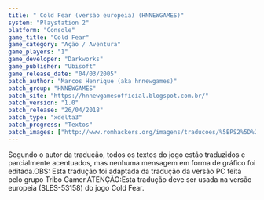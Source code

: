 ```yaml
---
title: " Cold Fear (versão europeia) (HNNEWGAMES)"
system: "Playstation 2"
platform: "Console"
game_title: "Cold Fear"
game_category: "Ação / Aventura"
game_players: "1"
game_developer: "Darkworks"
game_publisher: "Ubisoft"
game_release_date: "04/03/2005"
patch_author: "Marcos Henrique (aka hnnewgames)"
patch_group: "HNNEWGAMES"
patch_site: "https://hnnewgamesofficial.blogspot.com.br/"
patch_version: "1.0"
patch_release: "26/04/2018"
patch_type: "xdelta3"
patch_progress: "Textos"
patch_images: ["http://www.romhackers.org/imagens/traducoes/%5BPS2%5D%20Cold%20Fear%20-%20hnnewgames%20-%201.jpg","http://www.romhackers.org/imagens/traducoes/%5BPS2%5D%20Cold%20Fear%20-%20hnnewgames%20-%202.jpg","http://www.romhackers.org/imagens/traducoes/%5BPS2%5D%20Cold%20Fear%20-%20hnnewgames%20-%203.jpg"]
---
```

Segundo o autor da tradução, todos os textos do jogo estão traduzidos e parcialmente acentuados, mas nenhuma mensagem em forma de gráfico foi editada.OBS: Esta tradução foi adaptada da tradução da versão PC feita pelo grupo Tribo Gamer.ATENÇÃO:Esta tradução deve ser usada na versão europeia (SLES-53158) do jogo Cold Fear.
